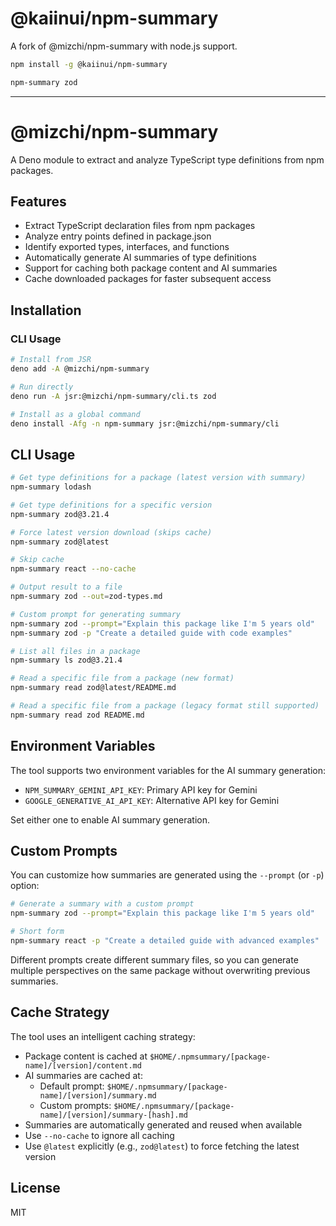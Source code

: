 # @kaiinui/npm-summary

A fork of @mizchi/npm-summary with node.js support.

```bash
npm install -g @kaiinui/npm-summary

npm-summary zod
```

---

# @mizchi/npm-summary

A Deno module to extract and analyze TypeScript type definitions from npm
packages.

## Features

- Extract TypeScript declaration files from npm packages
- Analyze entry points defined in package.json
- Identify exported types, interfaces, and functions
- Automatically generate AI summaries of type definitions
- Support for caching both package content and AI summaries
- Cache downloaded packages for faster subsequent access

## Installation

### CLI Usage

```bash
# Install from JSR
deno add -A @mizchi/npm-summary

# Run directly
deno run -A jsr:@mizchi/npm-summary/cli.ts zod

# Install as a global command
deno install -Afg -n npm-summary jsr:@mizchi/npm-summary/cli
```

## CLI Usage

```bash
# Get type definitions for a package (latest version with summary)
npm-summary lodash

# Get type definitions for a specific version
npm-summary zod@3.21.4

# Force latest version download (skips cache)
npm-summary zod@latest

# Skip cache
npm-summary react --no-cache

# Output result to a file
npm-summary zod --out=zod-types.md

# Custom prompt for generating summary
npm-summary zod --prompt="Explain this package like I'm 5 years old"
npm-summary zod -p "Create a detailed guide with code examples"

# List all files in a package
npm-summary ls zod@3.21.4

# Read a specific file from a package (new format)
npm-summary read zod@latest/README.md

# Read a specific file from a package (legacy format still supported)
npm-summary read zod README.md
```

## Environment Variables

The tool supports two environment variables for the AI summary generation:

- `NPM_SUMMARY_GEMINI_API_KEY`: Primary API key for Gemini
- `GOOGLE_GENERATIVE_AI_API_KEY`: Alternative API key for Gemini

Set either one to enable AI summary generation.

## Custom Prompts

You can customize how summaries are generated using the `--prompt` (or `-p`)
option:

```bash
# Generate a summary with a custom prompt
npm-summary zod --prompt="Explain this package like I'm 5 years old"

# Short form
npm-summary react -p "Create a detailed guide with advanced examples"
```

Different prompts create different summary files, so you can generate multiple
perspectives on the same package without overwriting previous summaries.

## Cache Strategy

The tool uses an intelligent caching strategy:

- Package content is cached at
  `$HOME/.npmsummary/[package-name]/[version]/content.md`
- AI summaries are cached at:
  - Default prompt: `$HOME/.npmsummary/[package-name]/[version]/summary.md`
  - Custom prompts:
    `$HOME/.npmsummary/[package-name]/[version]/summary-[hash].md`
- Summaries are automatically generated and reused when available
- Use `--no-cache` to ignore all caching
- Use `@latest` explicitly (e.g., `zod@latest`) to force fetching the latest
  version

## License

MIT
